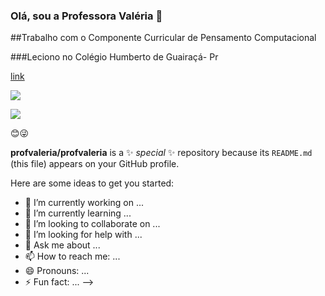 ### Olá, sou a Professora Valéria 👋

##Trabalho com o Componente Curricular de Pensamento Computacional

###Leciono no Colégio Humberto de Guairaçá- Pr

[link](https://github.com/profvaleria/profvaleria/edit/main/README.md)

[![](https://img.shields.io/badge/JavaScript-323330?style=for-the-badge&logo=javascript&logoColor=F7DF1E)](https://editor.p5js.org/)

[![](https://img.shields.io/badge/Scratch-4D97FF?style=for-the-badge&logo=Scratch&logoColor=white)](https://scratch.mit.edu/)

😊😜


**profvaleria/profvaleria** is a ✨ _special_ ✨ repository because its `README.md` (this file) appears on your GitHub profile.

Here are some ideas to get you started:

- 🔭 I’m currently working on ...
- 🌱 I’m currently learning ...
- 👯 I’m looking to collaborate on ...
- 🤔 I’m looking for help with ...
- 💬 Ask me about ...
- 📫 How to reach me: ...
- 😄 Pronouns: ...
- ⚡ Fun fact: ...
-->
